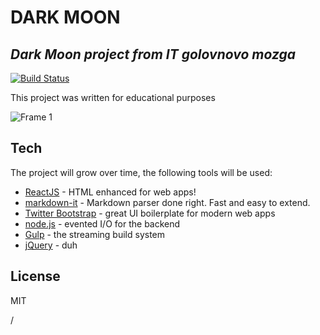 # DARK MOON 
## _Dark Moon project from IT golovnovo mozga_

[![Build Status](https://travis-ci.org/joemccann/dillinger.svg?branch=master)](https://travis-ci.org/joemccann/dillinger)

This project was written for educational purposes

![Frame 1](https://user-images.githubusercontent.com/51973618/164998780-792d232c-5ff9-467f-b162-c558c3e599db.png)


## Tech

The project will grow over time, the following tools will be used:

- [ReactJS] - HTML enhanced for web apps!
- [markdown-it] - Markdown parser done right. Fast and easy to extend.
- [Twitter Bootstrap] - great UI boilerplate for modern web apps
- [node.js] - evented I/O for the backend
- [Gulp] - the streaming build system
- [jQuery] - duh


## License

MIT



   [markdown-it]: <https://github.commarkdown-it/markdown-it>
   [node.js]: <http://nodejs.org>
   [Twitter Bootstrap]: <http://twitter.github.com/bootstrap/>
   [jQuery]: <http://jquery.com>
   [express]: <http://expressjs.com>
   [ReactJS]: <https://ru.reactjs.org>
   [Gulp]: <http://gulpjs.com>

 /
